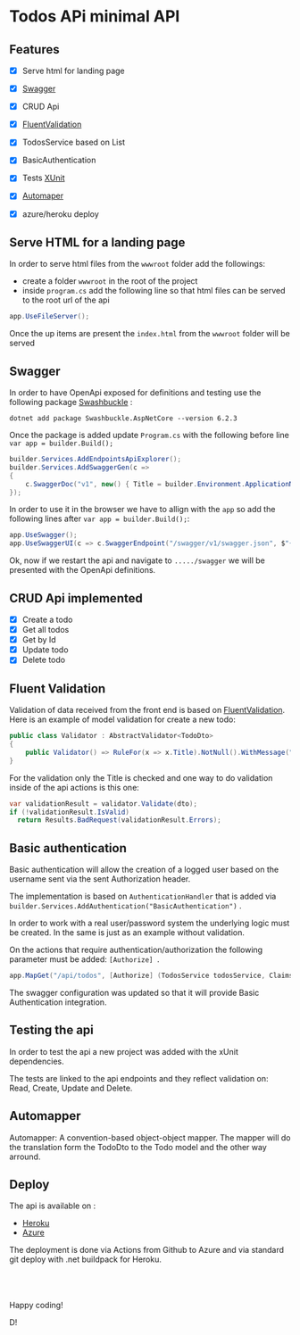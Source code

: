 
# Todos APi minimal API

## Features

- [x] Serve html for landing page
- [x] [Swagger](https://www.nuget.org/packages/Swashbuckle.AspNetCore/)
- [x] CRUD Api
- [x] [FluentValidation](https://fluentvalidation.net/)
- [x] TodosService based on List<T>
- [x] BasicAuthentication
- [x] Tests [XUnit](https://xunit.net/)
- [x] [Automaper](https://automapper.org/)
- [x] azure/heroku deploy 


## Serve HTML for a landing page

In order to serve html files from the ```wwwroot``` folder add the followings:
- create a folder ``` wwwroot ``` in the root of the project
- inside ```program.cs``` add the following line so that html files can be served to the root url of the api

```c#
app.UseFileServer();
```

Once the up items are present the ```index.html``` from the ```wwwroot``` folder will be served

## Swagger
In order to have OpenApi exposed for definitions and testing use the following package
[Swashbuckle](https://www.nuget.org/packages/Swashbuckle.AspNetCore/) : 

```
dotnet add package Swashbuckle.AspNetCore --version 6.2.3
 ```

Once the package is added update ```Program.cs``` with the following before line ```var app = builder.Build();```

```c#
builder.Services.AddEndpointsApiExplorer();
builder.Services.AddSwaggerGen(c =>
{
    c.SwaggerDoc("v1", new() { Title = builder.Environment.ApplicationName, Version = "v1" });
});
```

In order to use it in the browser we have to allign  with the ```app``` so add the following lines after ```var app = builder.Build();```:

```c#
app.UseSwagger();
app.UseSwaggerUI(c => c.SwaggerEndpoint("/swagger/v1/swagger.json", $"{builder.Environment.ApplicationName} v1"));
```

Ok, now if we restart the api and navigate to ```...../swagger``` we will be presented with the OpenApi definitions.


## CRUD Api implemented
- [x] Create a todo
- [x] Get all todos
- [x] Get by Id
- [x] Update todo
- [x] Delete todo

## Fluent Validation

Validation of data received from the front end is based on [FluentValidation](https://fluentvalidation.net/).
Here is an example of model validation for create a new todo:

```c#
public class Validator : AbstractValidator<TodoDto>
{
    public Validator() => RuleFor(x => x.Title).NotNull().WithMessage("Title required");
}
```
For the validation only the Title is checked and one way to do validation inside of the api actions is this one:

```c#
var validationResult = validator.Validate(dto);
if (!validationResult.IsValid)
  return Results.BadRequest(validationResult.Errors);        
```

## Basic authentication

Basic authentication will allow the creation of a logged user based on the username sent via the sent Authorization header.

The implementation is based on ```AuthenticationHandler``` that is added via ```builder.Services.AddAuthentication("BasicAuthentication")``` .

In order to work with a real user/password system the underlying logic must be created. In the same is just as an example without validation.

On the actions that require authentication/authorization the following parameter must be added: ```[Authorize] ```.

```c#
app.MapGet("/api/todos", [Authorize] (TodosService todosService, ClaimsPrincipal user) =>{});
```

The swagger configuration was updated so that it will provide Basic Authentication integration.

## Testing the api

In order to test the api a new project was added with the xUnit dependencies.

The tests are linked to the api endpoints and they reflect validation on: Read, Create, Update and Delete.


## Automapper

Automapper: A convention-based object-object mapper. The mapper will do the translation form the TodoDto to the Todo model and the other way arround.


## Deploy

The api is available on :
- [Heroku](https://miniapi1.herokuapp.com/)
- [Azure](https://miniapi1.azurewebsites.net/)

The deployment is done via Actions from Github to Azure and via standard git deploy with .net buildpack for Heroku.

<br><br><br>
Happy coding! 

D!